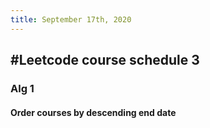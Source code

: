 ```yaml
---
title: September 17th, 2020
---
```


## #Leetcode course schedule 3
### Alg 1
#### Order courses by descending end date

#### 
